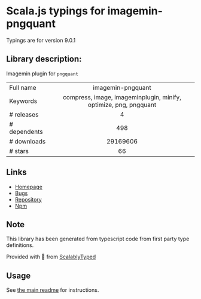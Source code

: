 
# Scala.js typings for imagemin-pngquant

Typings are for version 9.0.1

## Library description:
Imagemin plugin for `pngquant`

|                    |                 |
| ------------------ | :-------------: |
| Full name          | imagemin-pngquant |
| Keywords           | compress, image, imageminplugin, minify, optimize, png, pngquant |
| # releases         | 4 |
| # dependents       | 498 |
| # downloads        | 29169606 |
| # stars            | 66 |

## Links
- [Homepage](https://github.com/imagemin/imagemin-pngquant#readme)
- [Bugs](https://github.com/imagemin/imagemin-pngquant/issues)
- [Repository](https://github.com/imagemin/imagemin-pngquant)
- [Npm](https://www.npmjs.com/package/imagemin-pngquant)
    


## Note
This library has been generated from typescript code from first party type definitions.

Provided with :purple_heart: from [ScalablyTyped](https://github.com/oyvindberg/ScalablyTyped)

## Usage
See [the main readme](../../readme.md) for instructions.


